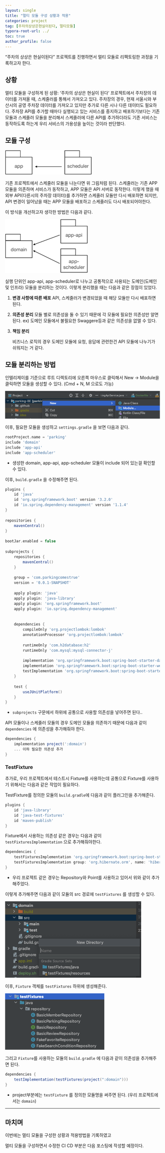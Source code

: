 ```yaml
---
layout: single
title: "멀티 모듈 구성 상황과 적용"
categories: project
tag: [주차의상상은현실이된다, 멀티모듈]
typora-root-url: ../
toc: true
author_profile: false
---
```


“주차의 상상은 현실이된다” 프로젝트를 진행하면서 멀티 모듈로 리팩토링한 과정을 기록하고자 한다.

## 상황

멀티 모듈을 구성하게 된 상황: ‘주차의 상상은 현실이 된다’ 프로젝트에서 주차장의 데이터를 가져올 때, 스케줄러를 통해서 가져오고 있다. 주차장의 경우, 현재 서울시와 부산시의 공영 주차장 데이터를 가져오고 있지만 추가로 다른 시나 다른 데이터도 필요하다. 주차장 API를 추가할 때마다 실행되고 있는 서비스를 중지하고 배포하기보다는 기존 모듈과 스케줄러 모듈을 분리해서 스케줄러에 다른 API를 추가하더라도 기존 서비스는 동작하도록 하는게 우리 서비스의 가용성을 높이는 것이라 판단했다.

## 모듈 구성

<img src="/images/2024-04-12/image-20240412201325584.png" alt="image-20240412201325584" style="zoom:33%;" />

기존 프로젝트에서 스케줄러 모듈을 나눈다면 위 그림처럼 된다. 스케줄러는 기존 APP 모듈을 의존하며 서비스가 동작하고, APP 모듈은 API 서버로 동작한다. 이렇게 했을 때 외부 API(다른시의 주차장 데이터)를 추가하면 스케줄러 모듈만 다시 배포하면 되지만, API 변경이 일어났을 때는 APP 모듈을 배포하고 스케줄러도 다시 배포되어야한다.

이 방식을 개선하고자 생각한 방법은 다음과 같다.

<img src="/images/2024-04-12/image-20240412201517574.png" alt="image-20240412201517574" style="zoom:33%;" />

실행 단위인 app-api, app-scheduler로 나누고 공통적으로 사용되는 도메인(도메인 및 인프라) 모듈을 분리하는 것이다.
이렇게 분리했을 때는 다음과 같은 장점이 있었다.

1. **변경 사항에 따른 배포**
   API, 스케줄러가 변경되었을 때 해당 모듈만 다시 배포하면 된다.

2. **의존성 분리**
   모듈 별로 의존성을 둘 수 있기 때문에 각 모듈에 필요한 의존성만 알면 된다.
   ex) 도메인 모듈에서 불필요한 Swaggere등과 같은 의존성을 없앨 수 있다.

3. **책임 분리**

   비즈니스 로직의 경우 도메인 모듈에 요청, 응답에 관련한건 API 모듈에 나누기가 쉬워지는 거 같다.
   
   

## 모듈 분리하는 방법

인텔리제이를 기준으로 루트 디렉토리에 오른쪽 마우스로 클릭해서 New -> Module을 클릭하면 모듈을 생성할 수 있다.
(Cmd + N, M 으로도 가능)

![image-20240412222023902](/images/2024-04-12/image-20240412222023902.png)

이후, 필요한 모듈을 생성하고 `settings.gradle` 을 보면 다음과 같다.
```groovy
rootProject.name = 'parking'
include 'domain'
include 'app-api'
include 'app-scheduler'
```

- 생성한 domain, app-api, app-scheduler 모듈이 include 되어 있는걸 확인할 수 있다.

이후, `build.gradle` 을 수정해주면 된다.

```groovy
plugins {
    id 'java'
    id 'org.springframework.boot' version '3.2.0'
    id 'io.spring.dependency-management' version '1.1.4'
}

repositories {
    mavenCentral()
}

bootJar.enabled = false

subprojects {
    repositories {
        mavenCentral()
    }

    group = 'com.parkingcomestrue'
    version = '0.0.1-SNAPSHOT'

    apply plugin: 'java'
    apply plugin: 'java-library'
    apply plugin: 'org.springframework.boot'
    apply plugin: 'io.spring.dependency-management'


    dependencies {
        compileOnly 'org.projectlombok:lombok'
        annotationProcessor 'org.projectlombok:lombok'

        runtimeOnly 'com.h2database:h2'
        runtimeOnly 'com.mysql:mysql-connector-j'

        implementation 'org.springframework.boot:spring-boot-starter-data-jpa'
        implementation 'org.springframework.boot:spring-boot-starter-web'
        testImplementation 'org.springframework.boot:spring-boot-starter-test'
    }

    test {
        useJUnitPlatform()
    }
}
```

- `subprojects` 구문에서 하위에 공통으로 사용할 의존성을 넣어주면 된다..

API 모듈이나 스케줄러 모듈의 경우 도메인 모듈을 의존하기 때문에 다음과 같이 `dependencies` 에 의존성을 추가해줘야 한다.
```groovy
dependencies {
    implementation project(':domain')
  	... 이하 필요한 의존성 추가
}
```



### TestFixture

추가로, 우리 프로젝트에서 테스트시 Fixture를 사용하는데 공통으로 Fixture를 사용하기 위해서는 다음과 같은 작업이 필요하다.

TestFixture를 정의한 모듈의 `build.gradle`에 다음과 같이 플러그인을 추가해준다.
```groovy
plugins {
    id 'java-library'
    id 'java-test-fixtures'
    id 'maven-publish'
}

```

Fixture에서 사용하는 의존성 같은 경우는 다음과 같이 `testFixturesImplementation` 으로 추가해줘야한다.

```groovy
dependencies {
    testFixturesImplementation 'org.springframework.boot:spring-boot-starter-data-jpa'
    testFixturesImplementation group: 'org.hibernate.orm', name: 'hibernate-spatial', version: '6.3.1.Final'
}
```

- 우리 프로젝트 같은 경우는 Repository와 Point를 사용하고 있어서 위와 같이 추가해주었다.

이렇게 추가해주면 다음과 같이 모듈의 src 경로에 `testFixtures` 를 생성할 수 있다.

![image-20240413015255140](/images/2024-04-12/image-20240413015255140.png)

이후, `Fixture` 객체를 `testFixtures` 하위에 생성해준다.

![image-20240413015818403](/images/2024-04-12/image-20240413015818403.png)

그리고 `Fixture`를 사용하는 모듈의 `build.gradle` 에 다음과 같이 의존성을 추가해주면 된다.

```groovy
dependencies {
    testImplementation(testFixtures(project(":domain")))
}
```

- project부분에는 `testFixture` 를 정의한 모듈명을 써주면 된다. (우리 프로젝트에서는 `domain`)

---

## 마치며

이번에는 멀티 모듈을 구성한 상황과 적용방법을 기록하였고

멀티 모듈을 구성하면서 수정한 CI CD 부분은 다음 포스팅에 작성할 예정이다.
